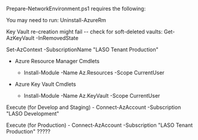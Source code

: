 Prepare-NetworkEnvironment.ps1 requires the following:

You may need to run: Uninstall-AzureRm

Key Vault re-creation might fail -- check for soft-deleted vaults:
	Get-AzKeyVault -InRemovedState

Set-AzContext -SubscriptionName "LASO Tenant Production"

- Azure Resource Manager Cmdlets
  - Install-Module -Name Az.Resources -Scope CurrentUser

- Azure Key Vault Cmdlets
  - Install-Module -Name Az.KeyVault -Scope CurrentUser


Execute (for Develop and Staging)
    - Connect-AzAccount -Subscription "LASO Development"

Execute (for Production)
    - Connect-AzAccount -Subscription "LASO Tenant Production" ?????